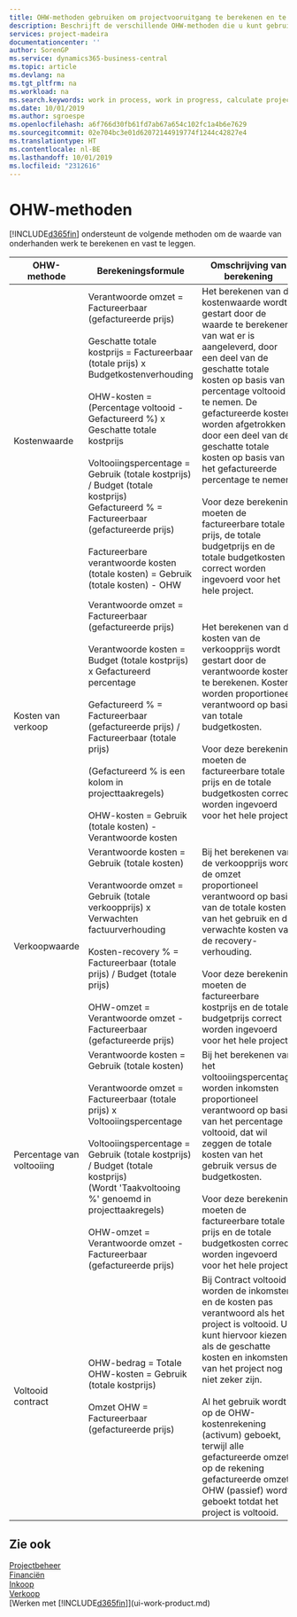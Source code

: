 ```yaml
---
title: OHW-methoden gebruiken om projectvooruitgang te berekenen en te registreren| Microsoft Docs
description: Beschrijft de verschillende OHW-methoden die u kunt gebruiken om financiële gegevens voor lopende projecten te boeken, te controleren en te berekenen die bezig zijn.
services: project-madeira
documentationcenter: ''
author: SorenGP
ms.service: dynamics365-business-central
ms.topic: article
ms.devlang: na
ms.tgt_pltfrm: na
ms.workload: na
ms.search.keywords: work in process, work in progress, calculate project WIP
ms.date: 10/01/2019
ms.author: sgroespe
ms.openlocfilehash: a6f766d30fb61fd7ab67a654c102fc1a4b6e7629
ms.sourcegitcommit: 02e704bc3e01d62072144919774f1244c42827e4
ms.translationtype: HT
ms.contentlocale: nl-BE
ms.lasthandoff: 10/01/2019
ms.locfileid: "2312616"
---
```

# <a name="understanding-wip-methods"></a>OHW-methoden
[!INCLUDE[d365fin](includes/d365fin_md.md)] ondersteunt de volgende methoden om de waarde van onderhanden werk te berekenen en vast te leggen.

| OHW-methode | Berekeningsformule | Omschrijving van berekening |
| --- | --- | --- |
| Kostenwaarde |Verantwoorde omzet = Factureerbaar (gefactureerde prijs)<br /><br /> Geschatte totale kostprijs = Factureerbaar (totale prijs) x Budgetkostenverhouding<br /><br /> OHW-kosten = (Percentage voltooid - Gefactureerd %) x Geschatte totale kostprijs<br /><br /> Voltooiingspercentage = Gebruik (totale kostprijs) / Budget (totale kostprijs)<br /> Gefactureerd % = Factureerbaar (gefactureerde prijs)<br /><br /> Factureerbare verantwoorde kosten (totale kosten) = Gebruik (totale kosten) - OHW |Het berekenen van de kostenwaarde wordt gestart door de waarde te berekenen van wat er is aangeleverd, door een deel van de geschatte totale kosten op basis van percentage voltooid te nemen. De gefactureerde kosten worden afgetrokken door een deel van de geschatte totale kosten op basis van het gefactureerde percentage te nemen.<br /><br /> Voor deze berekening moeten de factureerbare totale prijs, de totale budgetprijs en de totale budgetkosten correct worden ingevoerd voor het hele project. |
| Kosten van verkoop |Verantwoorde omzet = Factureerbaar (gefactureerde prijs)<br /><br /> Verantwoorde kosten = Budget (totale kostprijs) x Gefactureerd percentage<br /><br /> Gefactureerd % = Factureerbaar (gefactureerde prijs) / Factureerbaar (totale prijs)<br /><br /> (Gefactureerd % is een kolom in projecttaakregels)<br /><br /> OHW-kosten = Gebruik (totale kosten) - Verantwoorde kosten |Het berekenen van de kosten van de verkoopprijs wordt gestart door de verantwoorde kosten te berekenen. Kosten worden proportioneel verantwoord op basis van totale budgetkosten.<br /><br /> Voor deze berekening moeten de factureerbare totale prijs en de totale budgetkosten correct worden ingevoerd voor het hele project. |
| Verkoopwaarde |Verantwoorde kosten = Gebruik (totale kosten)<br /><br /> Verantwoorde omzet = Gebruik (totale verkoopprijs) x Verwachten factuurverhouding<br /><br /> Kosten-recovery % = Factureerbaar (totale prijs) / Budget (totale prijs)<br /><br /> OHW-omzet = Verantwoorde omzet - Factureerbaar (gefactureerde prijs) |Bij het berekenen van de verkoopprijs wordt de omzet proportioneel verantwoord op basis van de totale kosten van het gebruik en de verwachte kosten van de recovery-verhouding.<br /><br /> Voor deze berekening moeten de factureerbare kostprijs en de totale budgetprijs correct worden ingevoerd voor het hele project. |
| Percentage van voltooiing |Verantwoorde kosten = Gebruik (totale kosten)<br /><br /> Verantwoorde omzet = Factureerbaar (totale prijs) x Voltooiingspercentage<br /><br /> Voltooiingspercentage = Gebruik (totale kostprijs) / Budget (totale kostprijs)<br /> (Wordt 'Taakvoltooing %' genoemd in projecttaakregels)<br /><br /> OHW-omzet = Verantwoorde omzet - Factureerbaar (gefactureerde prijs) |Bij het berekenen van het voltooiingspercentage worden inkomsten proportioneel verantwoord op basis van het percentage voltooid, dat wil zeggen de totale kosten van het gebruik versus de budgetkosten.<br /><br /> Voor deze berekening moeten de factureerbare totale prijs en de totale budgetkosten correct worden ingevoerd voor het hele project. |
| Voltooid contract |OHW-bedrag = Totale OHW-kosten = Gebruik (totale kostprijs)<br /><br /> Omzet OHW = Factureerbaar (gefactureerde prijs) |Bij Contract voltooid worden de inkomsten en de kosten pas verantwoord als het project is voltooid. U kunt hiervoor kiezen als de geschatte kosten en inkomsten van het project nog niet zeker zijn.<br /><br /> Al het gebruik wordt op de OHW-kostenrekening (activum) geboekt, terwijl alle gefactureerde omzet op de rekening gefactureerde omzet OHW (passief) wordt geboekt totdat het project is voltooid. |

## <a name="see-also"></a>Zie ook
[Projectbeheer](projects-manage-projects.md)  
[Financiën](finance.md)  
[Inkoop](purchasing-manage-purchasing.md)         
[Verkoop](sales-manage-sales.md)      
[Werken met [!INCLUDE[d365fin](includes/d365fin_md.md)]](ui-work-product.md)  
